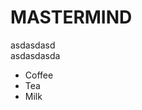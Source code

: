 # MASTERMIND
asdasdasd </br> asdasdasda
<ul>
  <li>Coffee</li>
  <li>Tea</li>
  <li>Milk</li>
</ul>
